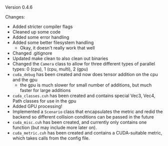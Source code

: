 Version 0.4.6

Changes:

- Added stricter compiler flags
- Cleaned up some code
- Added some error handling
- Added some better filesystem handling
    - Okay, it doesn't really work that well
- Changed .gitignore
- Updated make clean to also clean out binaries
- Changed the `Camera` class to allow for three different types of parallel types: 0 (cpu), 1 (cpu, multi), 2 (gpu)
- `cuda_debug` has been created and now does tensor addition on the cpu and the gpu
    - the gpu is much slower for small number of additions, but much faster for large additions
- `cuda_classes.cuh` has been created and contains special Vec3, Vec4, Path classes for use in the gpu
- Added GPU processing!
- Implemented a `Scenario` class that encapsulates the metric and redid the backend so different collision conditions can be passed in the future
- `cuda_misc.cuh` has been created, and currently only contains one function (but may include more later on).
- `cuda_metric.cuh` has been created and contains a CUDA-suitable metric, which takes calls from the config file.